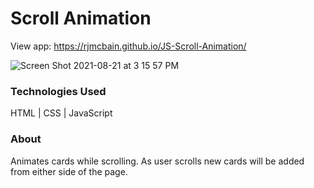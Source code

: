 # Scroll Animation

View app: https://rjmcbain.github.io/JS-Scroll-Animation/

![Screen Shot 2021-08-21 at 3 15 57 PM](https://user-images.githubusercontent.com/33466125/130336146-7d67ccd7-1c4a-48d7-9a89-af6cda129b06.png)

### Technologies Used

HTML  |  CSS  |  JavaScript

### About
Animates cards while scrolling. As user scrolls new cards will be added from either side of the page.

